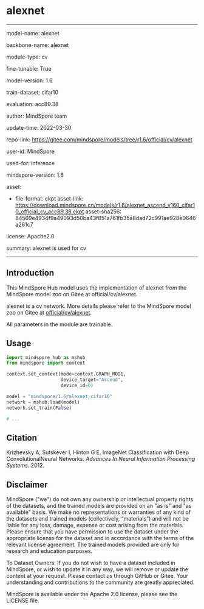 # alexnet

---

model-name: alexnet

backbone-name: alexnet

module-type: cv

fine-tunable: True

model-version: 1.6

train-dataset: cifar10

evaluation: acc89.38

author: MindSpore team

update-time: 2022-03-30

repo-link: <https://gitee.com/mindspore/models/tree/r1.6/official/cv/alexnet>

user-id: MindSpore

used-for: inference

mindspore-version: 1.6

asset:

-
    file-format: ckpt
    asset-link: <https://download.mindspore.cn/models/r1.6/alexnet_ascend_v160_cifar10_official_cv_acc89.38.ckpt>
    asset-sha256: 84569e4934f9a49093d50ba43f851a761fb35a8dad72c991ae928e0646a261c7

license: Apache2.0

summary: alexnet is used for cv

---

## Introduction

This MindSpore Hub model uses the implementation of alexnet from the MindSpore model zoo on Gitee at official/cv/alexnet.

alexnet is a cv network. More details please refer to the MindSpore model zoo on Gitee at [official/cv/alexnet](https://gitee.com/mindspore/models/blob/r1.6/official/cv/alexnet/README.md).

All parameters in the module are trainable.

## Usage

```python
import mindspore_hub as mshub
from mindspore import context

context.set_context(mode=context.GRAPH_MODE,
                    device_target="Ascend",
                    device_id=0)

model = "mindspore/1.6/alexnet_cifar10"
network = mshub.load(model)
network.set_train(False)

# ...
```

## Citation

Krizhevsky A, Sutskever I, Hinton G E. ImageNet Classification with Deep ConvolutionalNeural Networks. *Advances In Neural Information Processing Systems*. 2012.

## Disclaimer

MindSpore ("we") do not own any ownership or intellectual property rights of the datasets, and the trained models are provided on an "as is" and "as available" basis. We make no representations or warranties of any kind of the datasets and trained models (collectively, “materials”) and will not be liable for any loss, damage, expense or cost arising from the materials. Please ensure that you have permission to use the dataset under the appropriate license for the dataset and in accordance with the terms of the relevant license agreement. The trained models provided are only for research and education purposes.

To Dataset Owners: If you do not wish to have a dataset included in MindSpore, or wish to update it in any way, we will remove or update the content at your request. Please contact us through GitHub or Gitee. Your understanding and contributions to the community are greatly appreciated.

MindSpore is available under the Apache 2.0 license, please see the LICENSE file.

